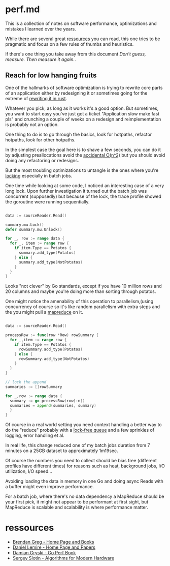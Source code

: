 # perf.md

This is a collection of notes on software performance, optimizations and mistakes
I learned over the years.

While there are several great [ressources](#ressources) you can read, this one tries
to be pragmatic and focus on a few rules of thumbs and heuristics.

If there's one thing you take away from this document *Don't guess, measure. Then measure it again.*.

## Reach for low hanging fruits

One of the hallmarks of software optimization is trying to rewrite core parts of an application
either by redesigning it or sometimes going for the extreme of [rewriting it in rust]().

Whatever you pick, as long as it works it's a good option. But sometimes, you want to start easy
you've just got a ticket "Application slow make fast pls" and crunching a couple of weeks on a
redesign and reimplementation is probably not an option.

One thing to do is to go through the basics, look for hotpaths, refactor hotpaths, look for other
hotpaths.

In the simplest case the goal here is to shave a few seconds, you can do it by adjusting preallocations
avoid the [accidental O(n^2)]() but you should avoid doing any refactoring or redesigns.

But the most troubling optimizations to untangle is the ones where you're [locking]() especially
in batch jobs.

One time while looking at some code, I noticed an interesting case of a very long lock.
Upon further investigation it turned out the batch job was concurrent (supposedly) but because
of the lock, the trace profile showed the goroutine were running sequentially.

```go

data := sourceReader.Read()

summary.mu.Lock()
defer summary.mu.Unlock()

for _, row := range data {
  for _, item := range row {
    if item.Type == Potatos {
      summary.add_type(Potatos)
    } else {
      summary.add_type(NotPotatos)
    }
  }
}

```

Looks "not clever" by Go standards, except if you have 10 million rows and 20 columns and maybe
you're doing more than sorting through potatos.

One might notice the amenability of this operation to parallelism,(using concurrency of course 
so it's like random parallelism with extra steps and the you might pull a [mapreduce]() on it.

```go

data := sourceReader.Read()

processRow := func(row *Row) rowSummary {
  for _,item := range row {
    if item.Type == Potatos {
      rowSummary.add_type(Potatos)
    } else {
      rowSummary.add_type(NotPotatos)
    }
  }
}

// lock the append
summaries := []rowSummary

for _,row := range data {
  summary := go processRow(row[:n])
  summaries = append(summaries, summary)
  }
}

```

Of course in a real world setting you need context handling a better way to do the "reduce"
probably with a [lock-free queue]() and a few sprinkles of logging, error handling et al.

In real life, this change reduced one of my batch jobs duration from 7 minutes on a 25GB dataset
to approximately 1m19sec.

Of course the numbers you need to collect should be bias free (different profiles have different times)
for reasons such as heat, background jobs, I/O utilization, I/O speed...

Avoiding loading the data in memory in one Go and doing async Reads with a buffer might even improve
performance.

For a batch job, where there's no data dependency a MapReduce should be your first pick, it might not
appear to be performant at first sight, but MapReduce is scalable and scalability is where performance
matter.

# ressources

- [Brendan Greg - Home Page and Books](https://www.brendangregg.com/)
- [Daniel Lemire - Home Page and Papers](https://lemire.me/blog/)
- [Damian Gryski - Go Perf Book](https://github.com/dgryski/go-perfbook)
- [Sergey Slotin - Algorithms for Modern Hardware](https://en.algorithmica.org/hpc/)
